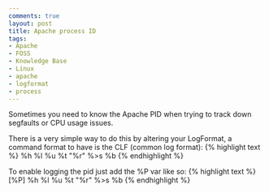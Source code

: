 ```yaml
---
comments: true
layout: post
title: Apache process ID
tags:
- Apache
- FOSS
- Knowledge Base
- Linux
- apache
- logformat
- process
---
```


Sometimes you need to know the Apache PID when trying to track down segfaults or CPU usage issues.

There is a very simple way to do this by altering your LogFormat, a command format to have is the CLF (common log format):
{% highlight text %}
%h %l %u %t \"%r\" %>s %b
{% endhighlight %}

To enable logging the pid just add the %P var like so:
{% highlight text %}
[%P] %h %l %u %t \"%r\" %>s %b
{% endhighlight %}
